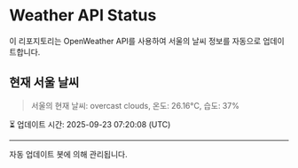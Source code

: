 
# Weather API Status

이 리포지토리는 OpenWeather API를 사용하여 서울의 날씨 정보를 자동으로 업데이트합니다.

## 현재 서울 날씨
> 서울의 현재 날씨: overcast clouds, 온도: 26.16°C, 습도: 37%

⏳ 업데이트 시간: 2025-09-23 07:20:08 (UTC)

---
자동 업데이트 봇에 의해 관리됩니다.
